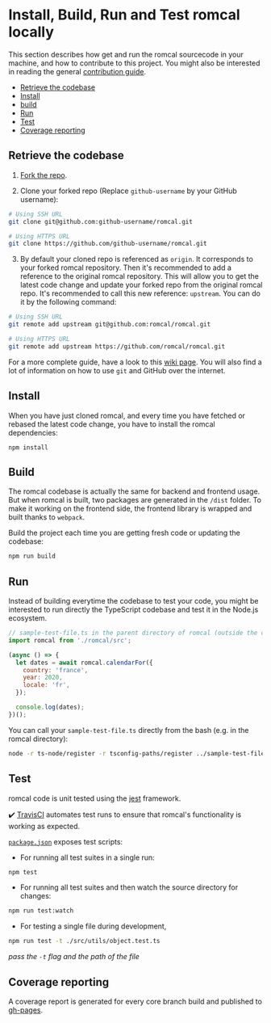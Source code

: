 # Install, Build, Run and Test romcal locally

This section describes how get and run the romcal sourcecode in your machine, and how to contribute to this project.
You might also be interested in reading the general [contribution guide](../CONTRIBUTING.md).

- [Retrieve the codebase](#retrieve-the-codebase)
- [Install](#install)
- [build](#build)
- [Run](#run)
- [Test](#test)
- [Coverage reporting](#coverage-reporting)

## Retrieve the codebase

1. [Fork the repo](https://help.github.com/en/github/getting-started-with-github/fork-a-repo#fork-an-example-repository).

2. Clone your forked repo (Replace `github-username` by your GitHub username):

```bash
# Using SSH URL
git clone git@github.com:github-username/romcal.git

# Using HTTPS URL
git clone https://github.com/github-username/romcal.git
```

3. By default your cloned repo is referenced as `origin`. It corresponds to your forked romcal repository.
Then it's recommended to add a reference to the original romcal repository. This will allow you to get the latest code change and update your forked repo from the original romcal repo.
It's recommended to call this new reference: `upstream`. You can do it by the following command:

```bash
# Using SSH URL
git remote add upstream git@github.com:romcal/romcal.git

# Using HTTPS URL
git remote add upstream https://github.com/romcal/romcal.git
```

For a more complete guide, have a look to this [wiki page](https://github.com/romcal/romcal/wiki/Contributor%E2%80%99s-guide).
You will also find a lot of information on how to use `git` and GitHub over the internet.

## Install

When you have just cloned romcal, and every time you have fetched or rebased the latest code change, you have to install the romcal dependencies:

```
npm install
```

## Build

The romcal codebase is actually the same for backend and frontend usage.
But when romcal is built, two packages are generated in the `/dist` folder.
To make it working on the frontend side, the frontend library is wrapped and built thanks to `webpack`.

Build the project each time you are getting fresh code or updating the codebase:

```bash
npm run build
```

## Run

Instead of building everytime the codebase to test your code, you might be interested to run directly the TypeScript codebase and test it in the Node.js ecosystem.

```javascript
// sample-test-file.ts in the parent directory of romcal (outside the codebase)
import romcal from './romcal/src';

(async () => {
  let dates = await romcal.calendarFor({
    country: 'france',
    year: 2020,
    locale: 'fr',
  });

  console.log(dates);
})();
```

You can call your `sample-test-file.ts` directly from the bash (e.g. in the romcal directory):
```bash
node -r ts-node/register -r tsconfig-paths/register ../sample-test-file.ts
```

## Test

romcal code is unit tested using the [jest](https://jestjs.io/) framework.

:heavy_check_mark: [TravisCI](https://travis-ci.org/romcal/romcal) automates test runs to ensure that romcal's functionality is working as expected.

[`package.json`](../package.json#L21) exposes test scripts:

- For running all test suites in a single run:

```bash
npm test
```

- For running all test suites and then watch the source directory for changes:

```bash
npm run test:watch
```

- For testing a single file during development,

```bash
npm run test -t ./src/utils/object.test.ts
```

_pass the `-t` flag and the path of the file_

## Coverage reporting

A coverage report is generated for every core branch build and published to [gh-pages]().
